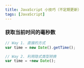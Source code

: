 ```yaml
---
title: JavaScript 小技巧（不定期更新）
tags: [JavaScript]
---
```


### 获取当前时间的毫秒数

```javascript
// Way 1. 直接的方式
var time = new Date().getTime();

// Way 2. 利用隐式类型转换
var time = +new Date();
```